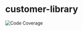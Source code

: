 # customer-library
![Code Coverage](https://img.shields.io/badge/Code%20Coverage-100%25-success?style=flat)
